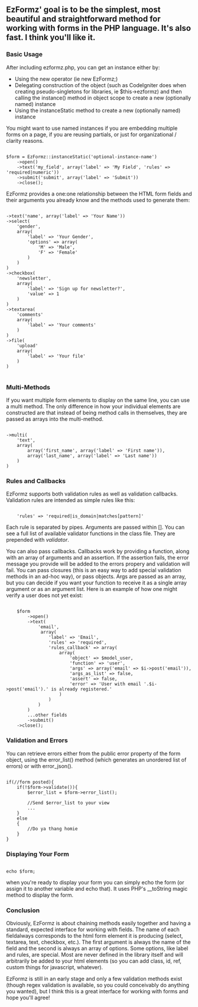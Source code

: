 ## EzFormz' goal is to be the simplest, most beautiful and straightforward method for working with forms in the PHP language.  It's also fast.  I think you'll like it.

### Basic Usage
After including ezformz.php, you can get an instance either by:
- Using the new operator (ie new EzFormz;)
- Delegating construction of the object (such as CodeIgniter does when creating pseudo-singletons for libraries, ie $this->ezformz) and then calling the instance() method in object scope to create a new (optionally named) instance
- Using the instanceStatic method to create a new (optionally named) instance

You might want to use named instances if you are embedding multiple forms on a page, if you are reusing partials, or just for organizational / clarity reasons.

<pre><code>
$form = EzFormz::instanceStatic('optional-instance-name')
	->open()
	->text('my_field', array('label' => 'My Field', 'rules' => 'required|numeric'))
	->submit('submit', array('label' => 'Submit'))
	->close();
</code></pre>

EzFormz provides a one:one relationship between the HTML form fields and their arguments you already know and the methods used to generate them:
<pre><code>
->text('name', array('label' => 'Your Name'))
->select(
	'gender',
	array(
		'label' => 'Your Gender',
		'options' => array(
			'M' => 'Male',
			'F' => 'Female'
		)
	)
)
->checkbox(
	'newsletter',
	array(
		'label' => 'Sign up for newsletter?',
		'value' => 1
	)
)
->textarea(
	'comments'
	array(
		'label' => 'Your comments'
	)
)
->file(
	'upload'
	array(
		'label' => 'Your file'
	)
)
</code>
</pre>

### Multi-Methods
If you want multiple form elements to display on the same line, you can use a multi method.  The only difference in how your individual elements are constructed are that instead of being method calls in themselves, they are passed as arrays into the multi-method.
<pre><code>
->multi(
	'text',
	array(
		array('first_name', array('label' => 'First name')),
		array('last_name', array('label' => 'Last name'))
	)
)
</code></pre>

### Rules and Callbacks
EzFormz supports both validation rules as well as validation callbacks.  Validation rules are intended as simple rules like this:
<pre><code>
	'rules' => 'required|is_domain|matches[pattern]'
</code></pre>

Each rule is separated by pipes.  Arguments are passed within [].  You can see a full list of available validator functions in the class file.  They are prepended with _validator_.

You can also pass callbacks. Callbacks work by providing a function, along with an array of arguments and an assertion.  If the assertion fails, the error message you provide will be added to the errors propery and validation will fail. You can pass closures (this is an easy way to add special validation methods in an ad-hoc way), or pass objects.  Args are passed as an array, but you can decide if you want your function to receive it as a single array argument or as an argument list. Here is an example of how one might verify a user does not yet exist:
<pre><code>
	$form
    	->open()
        ->text(
        	'email',
             array(
             	'label' => 'Email',
                'rules' => 'required',
                'rules_callback' => array(
                	array(
                    	'object' => $model_user,
                        'function' => 'user',
                        'args' => array('email' => $i->post('email')),
                        'args_as_list' => false,
                        'assert' => false,
                        'error' => 'User with email '.$i->post('email').' is already registered.'
                    )
                )
			)
		)
		...other fields
		->submit()
	->close();
</code></pre>

### Validation and Errors
You can retrieve errors either from the public error property of the form object, using the error_list() method (which generates an unordered list of errors) or with error_json().
<pre><code>
if(//form posted){
	if(!$form->validate()){
		$error_list = $form->error_list();

		//Send $error_list to your view
		...
	}
	else
	{
		//Do ya thang homie
	}
}
</code></pre>

### Displaying Your Form
<pre><code>
echo $form;
</code></pre>
when you're ready to display your form you can simply echo the form (or assign it to another variable and echo that).  It uses PHP's __toString magic method to display the form.


### Conclusion
Obviously, EzFormz is about chaining methods easily together and having a standard, expected interface for working with fields.  The name of each fieldalways corresponds to the html form element it is producing (select, textarea, text, checkbox, etc.).  The first argument is always the name of the field and the second is always an array of options.  Some options, like label and rules, are special.  Most are never defined in the library itself and will arbitrarily be added to your html elements (so you can add class, id, ref, custom things for javascript, whatever).

EzFormz is still in an early stage and only a few validation methods exist (though regex validation is available, so you could conceivably do anything you wanted), but I think this is a great interface for working with forms and hope you'll agree!
